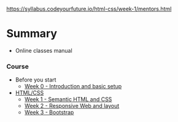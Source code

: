 


https://syllabus.codeyourfuture.io/html-css/week-1/mentors.html


# Summary

- Online classes manual

### Course

- Before you start
  - [Week 0 - Introduction and basic setup](/others/lesson0.md)
- [HTML/CSS](/html-css/index.md)
  - [Week 1 - Semantic HTML and CSS](../html-css/week-1/mentors.md) 
  - [Week 2 - Responsive Web and layout](../html-css/week-2/mentors.md) 
  - [Week 3 - Bootstrap](../html-css/week-3/mentors.md)
